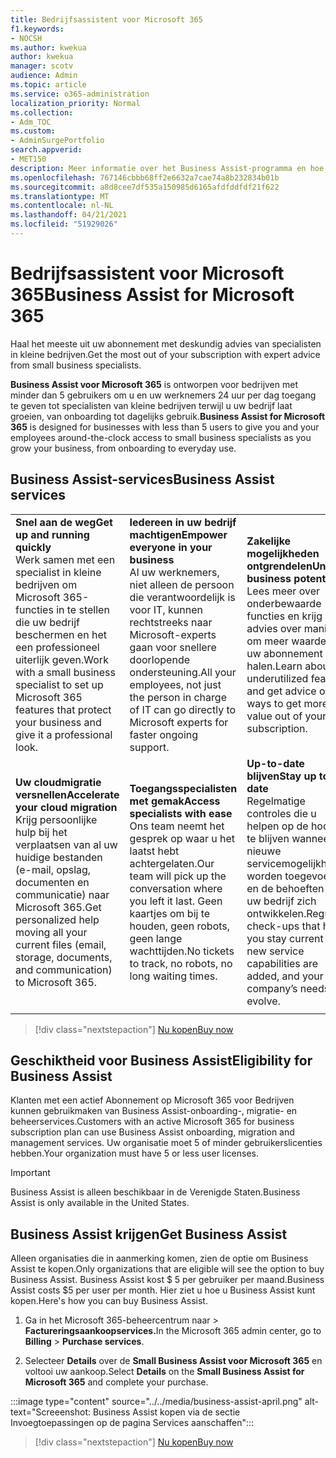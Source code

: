 ```yaml
---
title: Bedrijfsassistent voor Microsoft 365
f1.keywords:
- NOCSH
ms.author: kwekua
author: kwekua
manager: scotv
audience: Admin
ms.topic: article
ms.service: o365-administration
localization_priority: Normal
ms.collection:
- Adm_TOC
ms.custom:
- AdminSurgePortfolio
search.appverid:
- MET150
description: Meer informatie over het Business Assist-programma en hoe het uw organisatie kan helpen met verbeterde hulp en gebruik voor Microsoft 365 voor Bedrijven.
ms.openlocfilehash: 767146cbbb68ff2e6632a7cae74a8b232834b01b
ms.sourcegitcommit: a8d8cee7df535a150985d6165afdfddfdf21f622
ms.translationtype: MT
ms.contentlocale: nl-NL
ms.lasthandoff: 04/21/2021
ms.locfileid: "51929026"
---
```

# <a name="business-assist-for-microsoft-365"></a><span data-ttu-id="b8e7b-103">Bedrijfsassistent voor Microsoft 365</span><span class="sxs-lookup"><span data-stu-id="b8e7b-103">Business Assist for Microsoft 365</span></span>

<span data-ttu-id="b8e7b-104">Haal het meeste uit uw abonnement met deskundig advies van specialisten in kleine bedrijven.</span><span class="sxs-lookup"><span data-stu-id="b8e7b-104">Get the most out of your subscription with expert advice from small business specialists.</span></span>

<span data-ttu-id="b8e7b-105">**Business Assist voor Microsoft 365** is ontworpen voor bedrijven met minder dan 5 gebruikers om u en uw werknemers 24 uur per dag toegang te geven tot specialisten van kleine bedrijven terwijl u uw bedrijf laat groeien, van onboarding tot dagelijks gebruik.</span><span class="sxs-lookup"><span data-stu-id="b8e7b-105">**Business Assist for Microsoft 365** is designed for businesses with less than 5 users to give you and your employees around-the-clock access to small business specialists as you grow your business, from onboarding to everyday use.</span></span>

## <a name="business-assist-services"></a><span data-ttu-id="b8e7b-106">Business Assist-services</span><span class="sxs-lookup"><span data-stu-id="b8e7b-106">Business Assist services</span></span>

||||
|:-----|:-----|:-----|
|<span data-ttu-id="b8e7b-107">**Snel aan de weg**</span><span class="sxs-lookup"><span data-stu-id="b8e7b-107">**Get up and running quickly**</span></span> <br> <span data-ttu-id="b8e7b-108">Werk samen met een specialist in kleine bedrijven om Microsoft 365-functies in te stellen die uw bedrijf beschermen en het een professioneel uiterlijk geven.</span><span class="sxs-lookup"><span data-stu-id="b8e7b-108">Work with a small business specialist to set up Microsoft 365 features that protect your business and give it a professional look.</span></span> |<span data-ttu-id="b8e7b-109">**Iedereen in uw bedrijf machtigen**</span><span class="sxs-lookup"><span data-stu-id="b8e7b-109">**Empower everyone in your business**</span></span> <br> <span data-ttu-id="b8e7b-110">Al uw werknemers, niet alleen de persoon die verantwoordelijk is voor IT, kunnen rechtstreeks naar Microsoft-experts gaan voor snellere doorlopende ondersteuning.</span><span class="sxs-lookup"><span data-stu-id="b8e7b-110">All your employees, not just the person in charge of IT can go directly to Microsoft experts for faster ongoing support.</span></span> |<span data-ttu-id="b8e7b-111">**Zakelijke mogelijkheden ontgrendelen**</span><span class="sxs-lookup"><span data-stu-id="b8e7b-111">**Unlock business potential**</span></span> <br> <span data-ttu-id="b8e7b-112">Lees meer over onderbewaarde functies en krijg advies over manieren om meer waarde uit uw abonnement te halen.</span><span class="sxs-lookup"><span data-stu-id="b8e7b-112">Learn about underutilized features and get advice on ways to get more value out of your subscription.</span></span> |
|<span data-ttu-id="b8e7b-113">**Uw cloudmigratie versnellen**</span><span class="sxs-lookup"><span data-stu-id="b8e7b-113">**Accelerate your cloud migration**</span></span> <br> <span data-ttu-id="b8e7b-114">Krijg persoonlijke hulp bij het verplaatsen van al uw huidige bestanden (e-mail, opslag, documenten en communicatie) naar Microsoft 365.</span><span class="sxs-lookup"><span data-stu-id="b8e7b-114">Get personalized help moving all your current files (email, storage, documents, and communication) to Microsoft 365.</span></span> |<span data-ttu-id="b8e7b-115">**Toegangsspecialisten met gemak**</span><span class="sxs-lookup"><span data-stu-id="b8e7b-115">**Access specialists with ease**</span></span> <br> <span data-ttu-id="b8e7b-116">Ons team neemt het gesprek op waar u het laatst hebt achtergelaten.</span><span class="sxs-lookup"><span data-stu-id="b8e7b-116">Our team will pick up the conversation where you left it last.</span></span> <span data-ttu-id="b8e7b-117">Geen kaartjes om bij te houden, geen robots, geen lange wachttijden.</span><span class="sxs-lookup"><span data-stu-id="b8e7b-117">No tickets to track, no robots, no long waiting times.</span></span> |<span data-ttu-id="b8e7b-118">**Up-to-date blijven**</span><span class="sxs-lookup"><span data-stu-id="b8e7b-118">**Stay up to date**</span></span> <br> <span data-ttu-id="b8e7b-119">Regelmatige controles die u helpen op de hoogte te blijven wanneer er nieuwe servicemogelijkheden worden toegevoegd en de behoeften van uw bedrijf zich ontwikkelen.</span><span class="sxs-lookup"><span data-stu-id="b8e7b-119">Regular check-ups that help you stay current as new service capabilities are added, and your company’s needs evolve.</span></span> |
| | | |

> [!div class="nextstepaction"]
> [<span data-ttu-id="b8e7b-120">Nu kopen</span><span class="sxs-lookup"><span data-stu-id="b8e7b-120">Buy now</span></span>](https://go.microsoft.com/fwlink/p/?linkid=2158423)

## <a name="eligibility-for-business-assist"></a><span data-ttu-id="b8e7b-121">Geschiktheid voor Business Assist</span><span class="sxs-lookup"><span data-stu-id="b8e7b-121">Eligibility for Business Assist</span></span>

<span data-ttu-id="b8e7b-122">Klanten met een actief Abonnement op Microsoft 365 voor Bedrijven kunnen gebruikmaken van Business Assist-onboarding-, migratie- en beheerservices.</span><span class="sxs-lookup"><span data-stu-id="b8e7b-122">Customers with an active Microsoft 365 for business subscription plan can use Business Assist onboarding, migration and management services.</span></span> <span data-ttu-id="b8e7b-123">Uw organisatie moet 5 of minder gebruikerslicenties hebben.</span><span class="sxs-lookup"><span data-stu-id="b8e7b-123">Your organization must have 5 or less user licenses.</span></span>

> [!IMPORTANT]
> <span data-ttu-id="b8e7b-124">Business Assist is alleen beschikbaar in de Verenigde Staten.</span><span class="sxs-lookup"><span data-stu-id="b8e7b-124">Business Assist is only available in the United States.</span></span>

## <a name="get-business-assist"></a><span data-ttu-id="b8e7b-125">Business Assist krijgen</span><span class="sxs-lookup"><span data-stu-id="b8e7b-125">Get Business Assist</span></span>

<span data-ttu-id="b8e7b-126">Alleen organisaties die in aanmerking komen, zien de optie om Business Assist te kopen.</span><span class="sxs-lookup"><span data-stu-id="b8e7b-126">Only organizations that are eligible will see the option to buy Business Assist.</span></span> <span data-ttu-id="b8e7b-127">Business Assist kost $ 5 per gebruiker per maand.</span><span class="sxs-lookup"><span data-stu-id="b8e7b-127">Business Assist costs $5 per user per month.</span></span> <span data-ttu-id="b8e7b-128">Hier ziet u hoe u Business Assist kunt kopen.</span><span class="sxs-lookup"><span data-stu-id="b8e7b-128">Here's how you can buy Business Assist.</span></span>

1. <span data-ttu-id="b8e7b-129">Ga in het Microsoft 365-beheercentrum naar   >  **Factureringsaankoopservices.**</span><span class="sxs-lookup"><span data-stu-id="b8e7b-129">In the Microsoft 365 admin center, go to **Billing** > **Purchase services**.</span></span>

2. <span data-ttu-id="b8e7b-130">Selecteer **Details** over de **Small Business Assist voor Microsoft 365** en voltooi uw aankoop.</span><span class="sxs-lookup"><span data-stu-id="b8e7b-130">Select **Details** on the **Small Business Assist for Microsoft 365** and complete your purchase.</span></span>

:::image type="content" source="../../media/business-assist-april.png" alt-text="Screeenshot: Business Assist kopen via de sectie Invoegtoepassingen op de pagina Services aanschaffen":::

> [!div class="nextstepaction"]
> [<span data-ttu-id="b8e7b-132">Nu kopen</span><span class="sxs-lookup"><span data-stu-id="b8e7b-132">Buy now</span></span>](https://go.microsoft.com/fwlink/p/?linkid=2158423)
